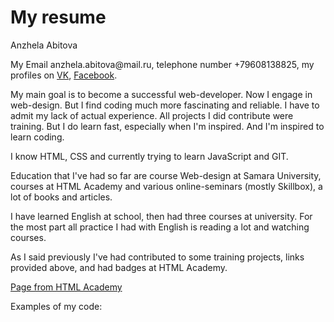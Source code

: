 <h1>My resume</h1>
<p class="name">Anzhela Abitova</p>
        <p>My Email anzhela.abitova@mail.ru, telephone number <tel>+79608138825</tel>, my profiles on 
        <a href="https://vk.com/id230631255">VK</a>, <a class="social_media_links" 
        href="https://www.facebook.com/abitovaanzela" 
        target="_blank">Facebook</a>.</p>
        <p>My main goal is to become a successful web-developer. Now I engage in web-design. But I 
        find coding much more fascinating and reliable. I have to admit my lack of actual experience. 
        All projects I did contribute were training. But I do learn fast, especially when I'm 
        inspired. And I'm inspired to learn coding.</p>
        <p>I know HTML, CSS and currently trying to learn JavaScript and GIT.</p>
        <p>Education that I've had so far are course Web-design at Samara University, courses at HTML 
        Academy and various online-seminars (mostly Skillbox), a lot of books and articles. </p>
        <p>I have learned English at school, then had three courses at university. For the most part 
        all practice I had with English is reading a lot and watching courses.</p>
        <p>As I said previously I've had contributed to some training projects, links provided above, and had 
        badges at HTML Academy.</p>
        <p><a href="https://htmlacademy.ru/assets/courses/309/project-state-final.zip" target="_blank">Page 
        from HTML Academy</a></p>
        <p>Examples of my code:</p>
        </div>
